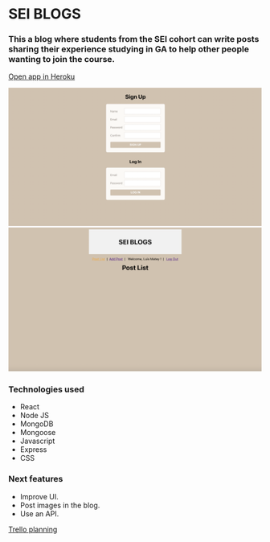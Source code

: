 # SEI BLOGS
### This a blog where students from the SEI cohort can write posts sharing their experience studying in GA to help other people wanting to join the course.
[Open app in Heroku](https://sei-blog-project.herokuapp.com/)

![Sign up page](screenshots/img1.png)
![Dashboard](screenshots/img2.png)


### Technologies used
* React 
* Node JS
* MongoDB 
* Mongoose
* Javascript
* Express
* CSS

### Next features
* Improve UI.
* Post images in the blog.
* Use an API.



[Trello planning](https://trello.com/b/vuSQYerC/sei-blog)


